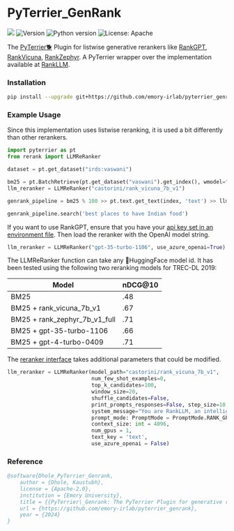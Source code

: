 # PyTerrier_GenRank

![](https://img.shields.io/badge/PRs-welcome-brightgreen)
<img src="https://img.shields.io/badge/Version-1.0-lightblue.svg" alt="Version">
![Python version](https://img.shields.io/badge/lang-python-important)
![License: Apache](https://img.shields.io/badge/License-Apache2.0-yellow.svg)

The [PyTerrier🐕](https://github.com/terrier-org/pyterrier) Plugin for listwise generative rerankers
like [RankGPT](https://aclanthology.org/2023.emnlp-main.923/), [RankVicuna](https://arxiv.org/abs/2309.15088), [RankZephyr](https://arxiv.org/abs/2312.02724). A PyTerrier wrapper over the implementation available
at [RankLLM](https://github.com/castorini/rank_llm).

### Installation

```bash
pip install --upgrade git+https://github.com/emory-irlab/pyterrier_genrank.git
```

### Example Usage

Since this implementation uses listwise reranking, it is used a bit differently than other rerankers.

```python
import pyterrier as pt
from rerank import LLMReRanker

dataset = pt.get_dataset("irds:vaswani")

bm25 = pt.BatchRetrieve(pt.get_dataset("vaswani").get_index(), wmodel="BM25")
llm_reranker = LLMReRanker("castorini/rank_vicuna_7b_v1")

genrank_pipeline = bm25 % 100 >> pt.text.get_text(index, 'text') >> llm_reranker

genrank_pipeline.search('best places to have Indian food')
```

If you want to use RankGPT, ensure that you have your [api key set in an environment file](rerank/api_keys.py). Then load the reranker with the OpenAI model string.
```python
llm_reranker = LLMReRanker("gpt-35-turbo-1106", use_azure_openai=True)
```

The LLMReRanker function can take any 🤗HuggingFace model id. It has been tested using the following two reranking models
for TREC-DL 2019:

| Model                         | nDCG@10 |
|-------------------------------|---------|
| BM25                          | .48     |
| BM25 + rank_vicuna_7b_v1      | .67     |
| BM25 + rank_zephyr_7b_v1_full | .71     |
| BM25 + gpt-35-turbo-1106      | .66     |
| BM25 + gpt-4-turbo-0409       | .71     |



The [reranker interface](rerank/__init__.py) takes additional parameters that could be modified.

```python
llm_reranker = LLMReRanker(model_path="castorini/rank_vicuna_7b_v1", 
                           num_few_shot_examples=0,
                           top_k_candidates=100,
                           window_size=20,
                           shuffle_candidates=False,
                           print_prompts_responses=False, step_size=10, variable_passages=True,
                           system_message="You are RankLLM, an intelligent assistant that can rank passages based on their relevancy to the query.",
                           prompt_mode: PromptMode = PromptMode.RANK_GPT,
                           context_size: int = 4096,
                           num_gpus = 1,
                           text_key = 'text',
                           use_azure_openai = False)
```

### Reference
```bibtex
@software{Dhole_PyTerrier_Genrank,
    author = {Dhole, Kaustubh},
    license = {Apache-2.0},
    institution = {Emory University},
    title = {{PyTerrier\_Genrank: The PyTerrier Plugin for generative rerankers}},
    url = {https://github.com/emory-irlab/pyterrier_genrank},
    year = {2024}
}
```
